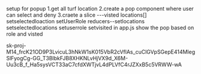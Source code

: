 setup for popup
1.get all turf location
2.create a pop component where user can select and deny
3.craete a slice ---visted locations[] setselectedloaction setUserRole 
reducers--setlocations setselectedlocations setuserrole setvisited 
in app.js show the pop based on role and visted 

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